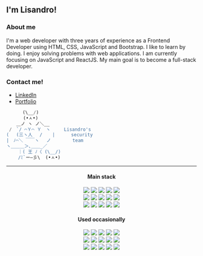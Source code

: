 ## I'm Lisandro!


### About me
I'm a web developer with three years of experience as a Frontend Developer using HTML, CSS, JavaScript and Bootstrap. I like to learn by doing. I enjoy solving problems with web applications. I am currently focusing on JavaScript and ReactJS. My main goal is to become a full-stack developer.

### Contact me!
- [LinkedIn](https://www.linkedin.com/in/lisandrocosta/)
- [Portfolio](https://lisandrocostamartorel.com.ar/)


```javascript
      (\__/) 
  ⠀   (•ㅅ•)        
  　＿ノ ヽ ノ＼__   
 /　`/ ⌒Ｙ⌒ Ｙ　ヽ     Lisandro's 
( 　(三ヽ人　 /　  |      security 
|　ﾉ⌒＼ ￣￣ヽ　 ノ        team
ヽ＿＿＿＞､＿＿_／  
　　 ｜( 王 ﾉ〈 (\__/)   
　　 /ﾐ`ー―彡\  (•ㅅ•) 
```

<hr>

<div align="center">
  <h4>Main stack</h4> 
  <div>
    <img src="https://img.shields.io/badge/HTML5-E34F26?style=for-the-badge&logo=html5&logoColor=white">
    <img src="https://img.shields.io/badge/CSS3-1572B6?style=for-the-badge&logo=css3&logoColor=white">
    <img src="https://img.shields.io/badge/javascript-%23323330.svg?style=for-the-badge&logo=javascript&logoColor=%23F7DF1E">
    <img src="https://img.shields.io/badge/bootstrap-%23563D7C.svg?style=for-the-badge&logo=bootstrap&logoColor=white">
    <img src="https://img.shields.io/badge/SASS-hotpink.svg?style=for-the-badge&logo=SASS&logoColor=white">
  </div>
  <div>
    <img src="https://img.shields.io/badge/React-20232A?style=for-the-badge&logo=react&logoColor=61DAFB">
    <img src="https://img.shields.io/badge/chakra-%234ED1C5.svg?style=for-the-badge&logo=chakraui&logoColor=white">
    <img src="https://img.shields.io/badge/Git-F05032?style=for-the-badge&logo=git&logoColor=white">
    <img src="https://img.shields.io/badge/gitlab-%23181717.svg?style=for-the-badge&logo=gitlab&logoColor=white">
    <img src="https://img.shields.io/badge/GitHub-100000?style=for-the-badge&logo=github&logoColor=white">
  </div>
  <div>
    <img src="https://img.shields.io/badge/-GraphQL-E10098?style=for-the-badge&logo=graphql&logoColor=white">
    <img src="https://img.shields.io/badge/vite-%23646CFF.svg?style=for-the-badge&logo=vite&logoColor=white">
    <img src="https://img.shields.io/badge/typescript-%23007ACC.svg?style=for-the-badge&logo=typescript&logoColor=white">
    <img src="https://img.shields.io/badge/vuejs-%2335495e.svg?style=for-the-badge&logo=vuedotjs&logoColor=%234FC08D">
    <img src="https://img.shields.io/badge/tailwindcss-%2338B2AC.svg?style=for-the-badge&logo=tailwind-css&logoColor=white">
  </div>

  <h4>Used occasionally</h4>
  <div>
    <img src="https://img.shields.io/badge/MongoDB-white?style=for-the-badge&logo=mongodb&logoColor=4EA94B">
    <img src="https://img.shields.io/badge/MySQL-005C84?style=for-the-badge&logo=mysql&logoColor=white">
    <img src="https://img.shields.io/badge/Node.js-339933?style=for-the-badge&logo=nodedotjs&logoColor=white">
    <img src="https://img.shields.io/badge/php-%23777BB4.svg?style=for-the-badge&logo=php&logoColor=white">
    <img src="https://img.shields.io/badge/jquery-%230769AD.svg?style=for-the-badge&logo=jquery&logoColor=white">
   </div>
   <div>
    <img src="https://img.shields.io/badge/Angular-DD0031?style=for-the-badge&logo=angular&logoColor=white">
    <img src="https://img.shields.io/badge/Linux-FCC624?style=for-the-badge&logo=linux&logoColor=black">
    <img src="https://img.shields.io/badge/Postman-FF6C37?style=for-the-badge&logo=Postman&logoColor=white">
    <img src="https://img.shields.io/badge/Vercel-000000?style=for-the-badge&logo=vercel&logoColor=white">
    <img src="https://img.shields.io/badge/redux-%23593d88.svg?style=for-the-badge&logo=redux&logoColor=white">
  </div>
  <div>
    <img src="https://img.shields.io/badge/figma-%23F24E1E.svg?style=for-the-badge&logo=figma&logoColor=white">
    <img src="https://img.shields.io/badge/Canva-%2300C4CC.svg?style=for-the-badge&logo=Canva&logoColor=white">
    <img src="https://img.shields.io/badge/Firebase-039BE5?style=for-the-badge&logo=Firebase&logoColor=white">
    <img src="https://img.shields.io/badge/-jest-%23C21325?style=for-the-badge&logo=jest&logoColor=white">
    <img src="https://img.shields.io/badge/WordPress-%23117AC9.svg?style=for-the-badge&logo=WordPress&logoColor=white">
  </div>
</div>

